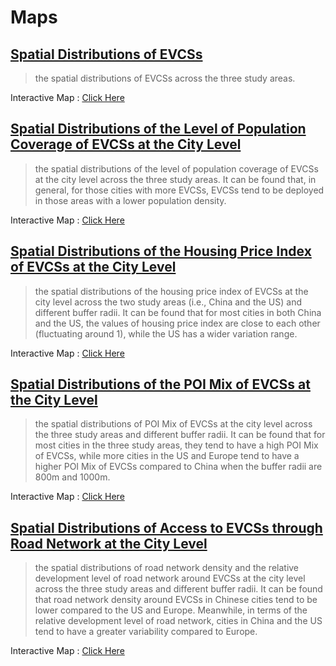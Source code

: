 # Maps

<!-- ![Figure A-2](../imgs/p1.png) -->


## [Spatial Distributions of EVCSs](./AB.md)
> the spatial distributions of EVCSs across the three study areas.


Interactive Map : [Click Here](./AB.md)

## [Spatial Distributions of the Level of Population Coverage of EVCSs at the City Level](./C.md)

>the spatial distributions of the level of population coverage of EVCSs at the city level across the three study areas. It can be found that, in general, for those cities with more EVCSs, EVCSs tend to be deployed in those areas with a lower population density. 

<!-- ![Figure C-1](../imgs/p3.png) -->
Interactive Map : [Click Here](./C.md)

## [Spatial Distributions of the Housing Price Index of EVCSs at the City Level](./D.md)

> the spatial distributions of the housing price index of EVCSs at the city level across the two study areas (i.e., China and the US) and different buffer radii. It can be found that for most cities in both China and the US, the values of housing price index are close to each other (fluctuating around 1), while the US has a wider variation range.

<!-- ![Figure D-1](../imgs/p4.png) -->
<!-- ![Figure D-1](../imgs/p5.png) -->
Interactive Map : [Click Here](./D.md)

## [Spatial Distributions of the POI Mix of EVCSs at the City Level](./E.md)

> the spatial distributions of POI Mix of EVCSs at the city level across the three study areas and different buffer radii. It can be found that for most cities in the three study areas, they tend to have a high POI Mix of EVCSs, while more cities in the US and Europe tend to have a higher POI Mix of EVCSs compared to China when the buffer radii are 800m and 1000m. 

<!-- ![Figure E-1](../imgs/p6.png) -->
<!-- ![Figure E-1](../imgs/p7.png) -->
Interactive Map : [Click Here](./E.md)

## [Spatial Distributions of Access to EVCSs through Road Network at the City Level](./F.md)

> the spatial distributions of road network density and the relative development level of road network around EVCSs at the city level across the three study areas and different buffer radii. It can be found that road network density around EVCSs in Chinese cities tend to be lower compared to the US and Europe. Meanwhile, in terms of the relative development level of road network, cities in China and the US tend to have a greater variability compared to Europe.


<!-- ![Figure F-1](../imgs/p8.png) -->

Interactive Map : [Click Here](./F.md)